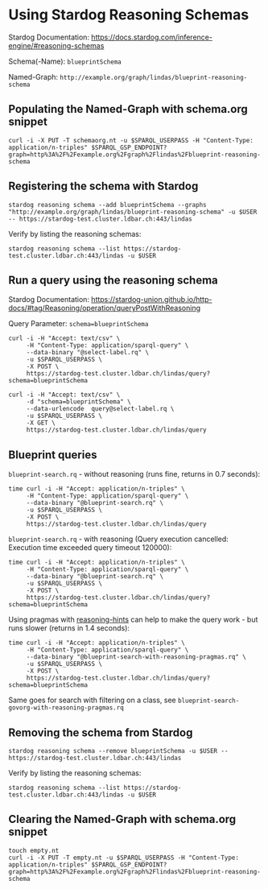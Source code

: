 # Using Stardog Reasoning Schemas

Stardog Documentation: https://docs.stardog.com/inference-engine/#reasoning-schemas

Schema(-Name): `blueprintSchema`

Named-Graph: `http://example.org/graph/lindas/blueprint-reasoning-schema`


## Populating the Named-Graph with schema.org snippet

```
curl -i -X PUT -T schemaorg.nt -u $SPARQL_USERPASS -H "Content-Type: application/n-triples" $SPARQL_GSP_ENDPOINT?graph=http%3A%2F%2Fexample.org%2Fgraph%2Flindas%2Fblueprint-reasoning-schema
```


## Registering the schema with Stardog

```
stardog reasoning schema --add blueprintSchema --graphs "http://example.org/graph/lindas/blueprint-reasoning-schema" -u $USER -- https://stardog-test.cluster.ldbar.ch:443/lindas
```

Verify by listing the reasoning schemas:
```
stardog reasoning schema --list https://stardog-test.cluster.ldbar.ch:443/lindas -u $USER
```


## Run a query using the reasoning schema

Stardog Documentation: https://stardog-union.github.io/http-docs/#tag/Reasoning/operation/queryPostWithReasoning

Query Parameter: `schema=blueprintSchema`


```
curl -i -H "Accept: text/csv" \
     -H "Content-Type: application/sparql-query" \
     --data-binary "@select-label.rq" \
     -u $SPARQL_USERPASS \
     -X POST \
     https://stardog-test.cluster.ldbar.ch/lindas/query?schema=blueprintSchema
```

```
curl -i -H "Accept: text/csv" \
     -d "schema=blueprintSchema" \
     --data-urlencode  query@select-label.rq \
     -u $SPARQL_USERPASS \
     -X GET \
     https://stardog-test.cluster.ldbar.ch/lindas/query
```


## Blueprint queries

`blueprint-search.rq` - without reasoning (runs fine, returns in 0.7 seconds):

```
time curl -i -H "Accept: application/n-triples" \
     -H "Content-Type: application/sparql-query" \
     --data-binary "@blueprint-search.rq" \
     -u $SPARQL_USERPASS \
     -X POST \
     https://stardog-test.cluster.ldbar.ch/lindas/query
```


`blueprint-search.rq` - with reasoning (Query execution cancelled: Execution time exceeded query timeout 120000):

```
time curl -i -H "Accept: application/n-triples" \
     -H "Content-Type: application/sparql-query" \
     --data-binary "@blueprint-search.rq" \
     -u $SPARQL_USERPASS \
     -X POST \
     https://stardog-test.cluster.ldbar.ch/lindas/query?schema=blueprintSchema
```


Using pragmas with [reasoning-hints](https://docs.stardog.com/operating-stardog/database-administration/managing-query-performance#reasoning-hints) can help to make the query work - but runs slower (returns in 1.4 seconds):

```
time curl -i -H "Accept: application/n-triples" \
     -H "Content-Type: application/sparql-query" \
     --data-binary "@blueprint-search-with-reasoning-pragmas.rq" \
     -u $SPARQL_USERPASS \
     -X POST \
     https://stardog-test.cluster.ldbar.ch/lindas/query?schema=blueprintSchema
```

Same goes for search with filtering on a class, see `blueprint-search-govorg-with-reasoning-pragmas.rq`


## Removing the schema from Stardog

```
stardog reasoning schema --remove blueprintSchema -u $USER -- https://stardog-test.cluster.ldbar.ch:443/lindas
```

Verify by listing the reasoning schemas:
```
stardog reasoning schema --list https://stardog-test.cluster.ldbar.ch:443/lindas -u $USER
```

## Clearing the Named-Graph with schema.org snippet

```
touch empty.nt
curl -i -X PUT -T empty.nt -u $SPARQL_USERPASS -H "Content-Type: application/n-triples" $SPARQL_GSP_ENDPOINT?graph=http%3A%2F%2Fexample.org%2Fgraph%2Flindas%2Fblueprint-reasoning-schema
```